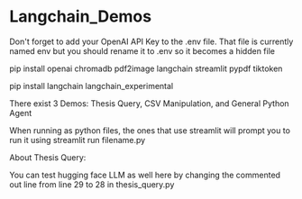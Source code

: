 # Langchain_Demos

Don't forget to add your OpenAI API Key to the .env file. That file is currently named env but you should rename it to .env so it becomes a hidden file

pip install openai chromadb pdf2image langchain streamlit pypdf tiktoken

pip install langchain langchain_experimental

There exist 3 Demos: Thesis Query, CSV Manipulation, and General Python Agent

When running as python files, the ones that use streamlit will prompt you to run it using streamlit run filename.py



About Thesis Query:

You can test hugging face LLM as well here by changing the commented out line from line 29 to 28 in  thesis_query.py
